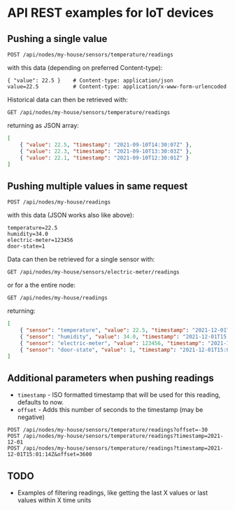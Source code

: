 # API REST examples for IoT devices

## Pushing a single value
```
POST /api/nodes/my-house/sensors/temperature/readings
```

with this data (depending on preferred Content-type):
```
{ "value": 22.5 }    # Content-type: application/json
value=22.5           # Content-type: application/x-www-form-urlencoded
```

Historical data can then be retrieved with:
```
GET /api/nodes/my-house/sensors/temperature/readings
```
returning as JSON array:
```json
[
    { "value": 22.5, "timestamp": "2021-09-10T14:30:07Z" },
    { "value": 22.3, "timestamp": "2021-09-10T13:30:03Z" },
    { "value": 22.1, "timestamp": "2021-09-10T12:30:01Z" }
]
```

## Pushing multiple values in same request

```
POST /api/nodes/my-house/readings
```

with this data (JSON works also like above):
```
temperature=22.5
humidity=34.0
electric-meter=123456
door-state=1
```

Data can then be retrieved for a single sensor with:
```
GET /api/nodes/my-house/sensors/electric-meter/readings
```
or for a the entire node:
```
GET /api/nodes/my-house/readings
```

returning:
```json
[
    { "sensor": "temperature", "value": 22.5, "timestamp": "2021-12-01T15:01:14Z" },
    { "sensor": "humidity", "value": 34.0, "timestamp": "2021-12-01T15:01:14Z" },
    { "sensor": "electric-meter", "value": 123456, "timestamp": "2021-12-01T15:01:14Z" },
    { "sensor": "door-state", "value": 1, "timestamp": "2021-12-01T15:01:14Z" }
]
```

## Additional parameters when pushing readings
* `timestamp` - ISO formatted timestamp that will be used for this reading, defaults to now.
* `offset` - Adds this number of seconds to the timestamp (may be negative)

```
POST /api/nodes/my-house/sensors/temperature/readings?offset=-30
POST /api/nodes/my-house/sensors/temperature/readings?timestamp=2021-12-01
POST /api/nodes/my-house/sensors/temperature/readings?timestamp=2021-12-01T15:01:14Z&offset=3600
```

## TODO
* Examples of filtering readings, like getting the last X values or last values within X time units
